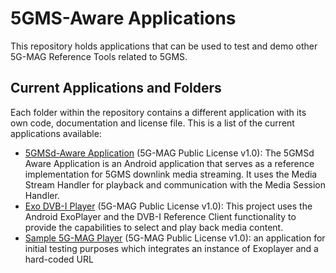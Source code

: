 # 5GMS-Aware Applications

This repository holds applications that can be used to test and demo other 5G-MAG Reference Tools related to 5GMS.

## Current Applications and Folders

Each folder within the repository contains a different application with its own code, documentation and license file.
This is a list of the current applications available:
* [5GMSd-Aware Application](https://github.com/5G-MAG/rt-5gms-application/tree/development/fivegmag_5GMSdAwareApplication) (5G-MAG Public License v1.0): The 5GMSd Aware Application is an Android application that serves as a reference implementation for 5GMS downlink media streaming. It uses the Media Stream Handler for playback and communication with the Media Session Handler.
* [Exo DVB-I Player](https://github.com/5G-MAG/rt-5gms-application/tree/development/fivegmag_ExoDvbi_player) (5G-MAG Public License v1.0): This project uses the Android ExoPlayer and the DVB-I Reference Client functionality to provide the capabilities to select and play back media content.
* [Sample 5G-MAG Player](https://github.com/5G-MAG/rt-5gms-application/tree/main/fivegmag_sampleplayer) (5G-MAG Public License v1.0): an application for initial testing purposes which integrates an instance of Exoplayer and a hard-coded URL
